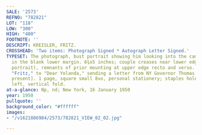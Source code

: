 ```yaml
---
SALE: '2573'
REFNO: "782821"
LOT: "118"
LOW: "300"
HIGH: "400"
FOOTNOTE: ''
DESCRIPT: KREISLER, FRITZ.
CROSSHEAD: 'Two items: Photograph Signed * Autograph Letter Signed.'
TYPESET: The photograph, bust portrait showing him looking into the camera. Signed
  in the blank lower margin. 6¾x5 inches; couple creases near lower edge (not affecting
  portrait), remnants of prior mounting at upper edge recto and verso. The letter,
  "Fritz," to "Dear Yolanda," sending a letter from NY Governor Thomas E. Dewey [not
  present]. 1 page, square small 8vo, personal stationery; staples holes at upper
  left, vertical fold.
at-a-glance: Np, nd; New York, 16 January 1950
year: 1950
pullquote: ''
background_color: "#ffffff"
images:
- "/v1621886984/2573/782821_VIEW_02_02.jpg"

---
```

